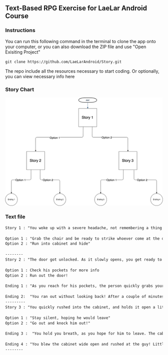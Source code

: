 ## Text-Based RPG Exercise for LaeLar Android Course

### Instructions

You can run this following command in the terminal to clone the app onto your computer, or you can also download the ZIP file and use "Open Exisiting Project" 

```
git clone https://github.com/LaeLarAndroid/Story.git
```

The repo include all the resources necessary to start coding. Or optionally, you can view necessary info here

### Story Chart

![alt text](https://github.com/LaeLarAndroid/Story/blob/master/Story%20chart.png?raw=true "Story Chart")

### Text file

```txt
Story 1 : "You woke up with a severe headache, not remembering a thing what happened. Looking around, you found out that you're lying in a dimly lit room. To your right, you see a cabinet, and to your left, you see a chair. Front of you is a door, which seems to be locked. Suddenly, you hear footsteps approaching towards the door."

Option 1 : "Grab the chair and be ready to strike whoever come at the door"
Option 2 : "Run into cabinet and hide"

--------
Story 2 : "The door got unlocked. As it slowly opens, you get ready to strike at the first chance you got.  Without thinking further, as soon as you see the person coming in, you smash the person on the head with the chair! The person seems to be unconscious. What would you do?

Option 1 : Check his pockets for more info
Option 2 : Run out the door!

Ending 1 : "As you reach for his pockets, the person quickly grabs your hand, and as he set his furious eyes, you froze, unsure what to do. The person quickly overwhelms you and inject you with a syringe. You feels dizzy and fell to the ground, unable to open your eyes. What happened next is up to fate........"

Ending 2:  "You ran out without looking back! After a couple of minutes, the person doesn't seems to be catching you up. It's safe to say you have escaped the house! Congratulations, you escaped!"
---------
Story 3 : "You quickly rushed into the cabinet, and holds it open a little, so you could peek outside. The door got unlocked, and you see a buffed guy coming in. He looks around confused and started to mumble to himself as he prepares to leave. As a sloppy person you are, you almost trip inside the cabinet, making some noise. The guy quickly turns around and walk towards the cabinet"

Option 1 : "Stay silent, hoping he would leave"
Option 2 : "Go out and knock him out!"

Ending 3 :  "You hold you breath, as you hope for him to leave. The cabinet door blew wide open, and you see the guy staring at you. He smiled at you and said, "Thought you escaped for a second there". He explained to you that you're at a mental hospital and that he's a doctor taking care of you. Confused, you looked around and sees that what he says might be true after all!"

Ending 4 : "You blew the cabinet wide open and rushed at the guy! Little did you know that he was a lot stronger than you. The person quickly overwhelms you and inject you with a syringe. You feels dizzy and fell to the ground, unable to open your eyes. What happened next is up to fate........"
--------
```
